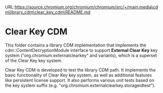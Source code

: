 URL:https://source.chromium.org/chromium/chromium/src/+/main:media\cdm\library_cdm\clear_key_cdm\README.md
# Clear Key CDM

This folder contains a library CDM implementation that implements the
cdm::ContentDecryptionModule interface to support **External Clear Key** key
system ("org.chromium.externalclearkey" and variants), which is a superset of
the Clear Key key system.

Clear Key CDM is developed to test the library CDM path. It implements the basic
functionality of Clear Key key system, as well as additional features like
persistent license support. It also performs various unit tests based on the
key system suffix (e.g. "org.chromium.externalclearkey.storageidtest").
